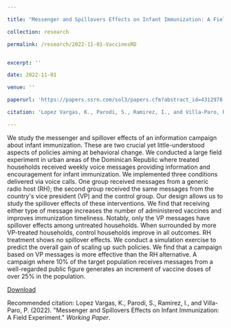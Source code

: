 ```yaml
---

title: "Messenger and Spillovers Effects on Infant Immunization: A Field Experiment"

collection: research

permalink: /research/2022-11-01-VaccinesRD


excerpt: ''

date: 2022-11-01

venue: ''

paperurl: 'https://papers.ssrn.com/sol3/papers.cfm?abstract_id=4312978'

citation: 'Lopez Vargas, K., Parodi, S., Ramirez, I., and Villa-Paro, P. (2022). &quot;Messenger and Spillovers Effects on Infant Immunization: A Field Experiment.&quot; <i>Working Paper</i>.'

---
```

We study the messenger and spillover effects of an information campaign about infant immunization. These are two crucial yet little-understood aspects of policies aiming at behavioral change. We conducted a large field experiment in urban areas of the Dominican Republic where treated households received weekly voice messages providing information and encouragement for infant immunization. We implemented three conditions delivered via voice calls. One group received messages from a generic radio host (RH); the second group received the same messages from the country's vice president (VP) and the control group. Our design allows us to study the spillover effects of these interventions. We find that receiving either type of message increases the number of administered vaccines and improves immunization timeliness. Notably, only the VP messages have spillover effects among untreated households. When surrounded by more VP-treated households, control households improve in all outcomes. RH treatment shows no spillover effects. We conduct a simulation exercise to predict the overall gain of scaling up such policies. We find that a campaign based on VP messages is more effective than the RH alternative. A campaign where 10% of the target population receives messages from a well-regarded public figure generates an increment of vaccine doses of over 25% in the population. 

[Download](https://papers.ssrn.com/sol3/papers.cfm?abstract_id=4312978)

Recommended citation: Lopez Vargas, K., Parodi, S., Ramirez, I., and Villa-Paro, P. (2022). &quot;Messenger and Spillovers Effects on Infant Immunization: A Field Experiment.&quot; <i>Working Paper</i>.
